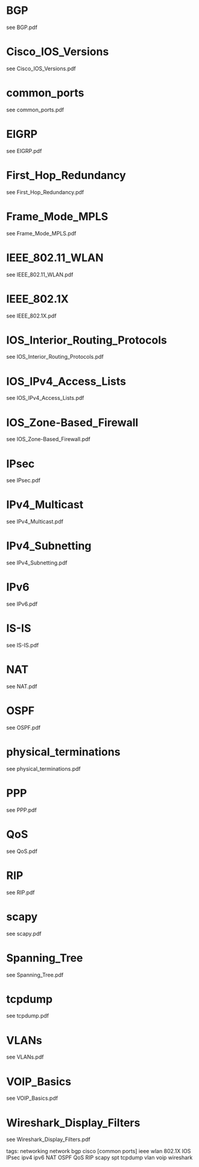 # BGP
see BGP.pdf
# Cisco_IOS_Versions
see Cisco_IOS_Versions.pdf
# common_ports
see common_ports.pdf
# EIGRP
see EIGRP.pdf
# First_Hop_Redundancy
see First_Hop_Redundancy.pdf
# Frame_Mode_MPLS
see Frame_Mode_MPLS.pdf
# IEEE_802.11_WLAN
see IEEE_802.11_WLAN.pdf
# IEEE_802.1X
see IEEE_802.1X.pdf
# IOS_Interior_Routing_Protocols
see IOS_Interior_Routing_Protocols.pdf
# IOS_IPv4_Access_Lists
see IOS_IPv4_Access_Lists.pdf
# IOS_Zone-Based_Firewall
see IOS_Zone-Based_Firewall.pdf
# IPsec
see IPsec.pdf
# IPv4_Multicast
see IPv4_Multicast.pdf
# IPv4_Subnetting
see IPv4_Subnetting.pdf
# IPv6
see IPv6.pdf
# IS-IS
see IS-IS.pdf
# NAT
see NAT.pdf
# OSPF
see OSPF.pdf
# physical_terminations
see physical_terminations.pdf
# PPP
see PPP.pdf
# QoS
see QoS.pdf
# RIP
see RIP.pdf
# scapy
see scapy.pdf
# Spanning_Tree
see Spanning_Tree.pdf
# tcpdump
see tcpdump.pdf
# VLANs
see VLANs.pdf
# VOIP_Basics
see VOIP_Basics.pdf
# Wireshark_Display_Filters
see Wireshark_Display_Filters.pdf

tags: networking network bgp cisco [common ports] ieee wlan 802.1X IOS IPsec ipv4 ipv6 NAT OSPF QoS RIP scapy spt tcpdump vlan voip wireshark
